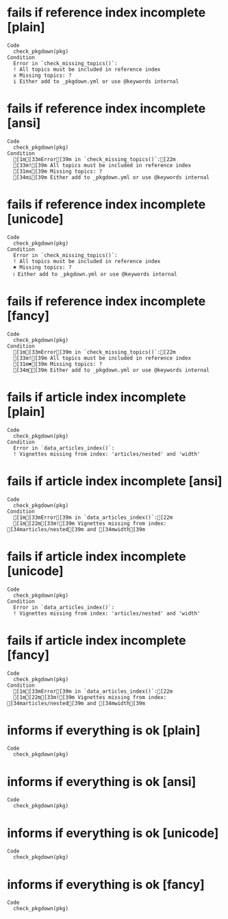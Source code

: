 # fails if reference index incomplete [plain]

    Code
      check_pkgdown(pkg)
    Condition
      Error in `check_missing_topics()`:
      ! All topics must be included in reference index
      x Missing topics: ?
      i Either add to _pkgdown.yml or use @keywords internal

# fails if reference index incomplete [ansi]

    Code
      check_pkgdown(pkg)
    Condition
      [1m[33mError[39m in `check_missing_topics()`:[22m
      [33m![39m All topics must be included in reference index
      [31mx[39m Missing topics: ?
      [34mi[39m Either add to _pkgdown.yml or use @keywords internal

# fails if reference index incomplete [unicode]

    Code
      check_pkgdown(pkg)
    Condition
      Error in `check_missing_topics()`:
      ! All topics must be included in reference index
      ✖ Missing topics: ?
      ℹ Either add to _pkgdown.yml or use @keywords internal

# fails if reference index incomplete [fancy]

    Code
      check_pkgdown(pkg)
    Condition
      [1m[33mError[39m in `check_missing_topics()`:[22m
      [33m![39m All topics must be included in reference index
      [31m✖[39m Missing topics: ?
      [34mℹ[39m Either add to _pkgdown.yml or use @keywords internal

# fails if article index incomplete [plain]

    Code
      check_pkgdown(pkg)
    Condition
      Error in `data_articles_index()`:
      ! Vignettes missing from index: 'articles/nested' and 'width'

# fails if article index incomplete [ansi]

    Code
      check_pkgdown(pkg)
    Condition
      [1m[33mError[39m in `data_articles_index()`:[22m
      [1m[22m[33m![39m Vignettes missing from index: [34marticles/nested[39m and [34mwidth[39m

# fails if article index incomplete [unicode]

    Code
      check_pkgdown(pkg)
    Condition
      Error in `data_articles_index()`:
      ! Vignettes missing from index: 'articles/nested' and 'width'

# fails if article index incomplete [fancy]

    Code
      check_pkgdown(pkg)
    Condition
      [1m[33mError[39m in `data_articles_index()`:[22m
      [1m[22m[33m![39m Vignettes missing from index: [34marticles/nested[39m and [34mwidth[39m

# informs if everything is ok [plain]

    Code
      check_pkgdown(pkg)

# informs if everything is ok [ansi]

    Code
      check_pkgdown(pkg)

# informs if everything is ok [unicode]

    Code
      check_pkgdown(pkg)

# informs if everything is ok [fancy]

    Code
      check_pkgdown(pkg)


